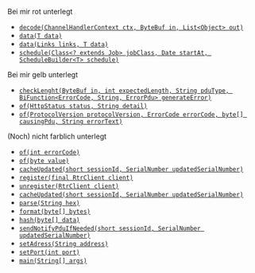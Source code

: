 Bei mir rot unterlegt
* [`decode(ChannelHandlerContext ctx, ByteBuf in, List<Object> out)`](https://vscode.dev/github/RIPE-NCC/rpki-validator-3/blob/41f6fd719793ba2ded8b0dedd318d51b83ac9583/rpki-rtr-server/src/main/java/net/ripe/rpki/rtr/adapter/netty/PduCodec.java#L71)
* [`data(T data)`](https://vscode.dev/github/RIPE-NCC/rpki-validator-3/blob/41f6fd719793ba2ded8b0dedd318d51b83ac9583/rpki-rtr-server/src/main/java/net/ripe/rpki/rtr/api/ApiResponse.java#L58)
* [`data(Links links, T data)`](https://vscode.dev/github/RIPE-NCC/rpki-validator-3/blob/41f6fd719793ba2ded8b0dedd318d51b83ac9583/rpki-rtr-server/src/main/java/net/ripe/rpki/rtr/api/ApiResponse.java#L62)
* [`schedule(Class<? extends Job> jobClass, Date startAt, ScheduleBuilder<T> schedule)`](https://vscode.dev/github/RIPE-NCC/rpki-validator-3/blob/41f6fd719793ba2ded8b0dedd318d51b83ac9583/rpki-rtr-server/src/main/java/net/ripe/rpki/rtr/background/BackgroundJobs.java#L76)

Bei mir gelb unterlegt
* [`checkLenght(ByteBuf in, int expectedLength, String pduType, BiFunction<ErrorCode, String, ErrorPdu> generateError)`](https://vscode.dev/github/RIPE-NCC/rpki-validator-3/blob/41f6fd719793ba2ded8b0dedd318d51b83ac9583/rpki-rtr-server/src/main/java/net/ripe/rpki/rtr/adapter/netty/PduCodec.java#L228)
* [`of(HttpStatus status, String detail)`]()
* [`of(ProtocolVersion protocolVersion, ErrorCode errorCode, byte[] causingPdu, String errorText)`](https://vscode.dev/github/RIPE-NCC/rpki-validator-3/blob/41f6fd719793ba2ded8b0dedd318d51b83ac9583/rpki-rtr-server/src/main/java/net/ripe/rpki/rtr/domain/pdus/ErrorPdu.java#L52)

(Noch) nicht farblich unterlegt
* [`of(int errorCode)`](https://vscode.dev/github/RIPE-NCC/rpki-validator-3/blob/41f6fd719793ba2ded8b0dedd318d51b83ac9583/rpki-rtr-server/src/main/java/net/ripe/rpki/rtr/domain/pdus/ErrorCode.java#L57)
* [`of(byte value)`](https://vscode.dev/github/RIPE-NCC/rpki-validator-3/blob/41f6fd719793ba2ded8b0dedd318d51b83ac9583/rpki-rtr-server/src/main/java/net/ripe/rpki/rtr/domain/pdus/ProtocolVersion.java#L53)
* [`cacheUpdated(short sessionId, SerialNumber updatedSerialNumber)`](https://vscode.dev/github/RIPE-NCC/rpki-validator-3/blob/41f6fd719793ba2ded8b0dedd318d51b83ac9583/rpki-rtr-server/src/main/java/net/ripe/rpki/rtr/domain/RtrClient.java#L41)
* [`register(final RtrClient client)`](https://vscode.dev/github/RIPE-NCC/rpki-validator-3/blob/41f6fd719793ba2ded8b0dedd318d51b83ac9583/rpki-rtr-server/src/main/java/net/ripe/rpki/rtr/domain/RtrClients.java#L77)
* [`unregister(RtrClient client)`](https://vscode.dev/github/RIPE-NCC/rpki-validator-3/blob/41f6fd719793ba2ded8b0dedd318d51b83ac9583/rpki-rtr-server/src/main/java/net/ripe/rpki/rtr/domain/RtrClients.java#L89)
* [`cacheUpdated(short sessionId, SerialNumber updatedSerialNumber)`](https://vscode.dev/github/RIPE-NCC/rpki-validator-3/blob/41f6fd719793ba2ded8b0dedd318d51b83ac9583/rpki-rtr-server/src/main/java/net/ripe/rpki/rtr/domain/RtrClients.java#L101)
* [`parse(String hex)`](https://vscode.dev/github/RIPE-NCC/rpki-validator-3/blob/41f6fd719793ba2ded8b0dedd318d51b83ac9583/rpki-rtr-server/src/main/java/net/ripe/rpki/rtr/util/Hex.java#L33)
* [`format(byte[] bytes)`](https://vscode.dev/github/RIPE-NCC/rpki-validator-3/blob/41f6fd719793ba2ded8b0dedd318d51b83ac9583/rpki-rtr-server/src/main/java/net/ripe/rpki/rtr/util/Hex.java#L45)
* [`hash(byte[] data)`](https://vscode.dev/github/RIPE-NCC/rpki-validator-3/blob/41f6fd719793ba2ded8b0dedd318d51b83ac9583/rpki-rtr-server/src/main/java/net/ripe/rpki/rtr/util/Sha256.java#L40)
* [`sendNotifyPduIfNeeded(short sessionId, SerialNumber updatedSerialNumber)`](https://vscode.dev/github/RIPE-NCC/rpki-validator-3/blob/41f6fd719793ba2ded8b0dedd318d51b83ac9583/rpki-rtr-server/src/main/java/net/ripe/rpki/rtr/RtrClientHandler.java#L305)
* [`setAdress(String address)`](https://vscode.dev/github/RIPE-NCC/rpki-validator-3/blob/41f6fd719793ba2ded8b0dedd318d51b83ac9583/rpki-rtr-server/src/main/java/net/ripe/rpki/rtr/RtrServer.java#L89)
* [`setPort(int port)`](https://vscode.dev/github/RIPE-NCC/rpki-validator-3/blob/41f6fd719793ba2ded8b0dedd318d51b83ac9583/rpki-rtr-server/src/main/java/net/ripe/rpki/rtr/RtrServer.java#L93)
* [`main(String[] args)`](https://vscode.dev/github/RIPE-NCC/rpki-validator-3/blob/41f6fd719793ba2ded8b0dedd318d51b83ac9583/rpki-rtr-server/src/main/java/net/ripe/rpki/rtr/RtrServerApplication.java#L192)